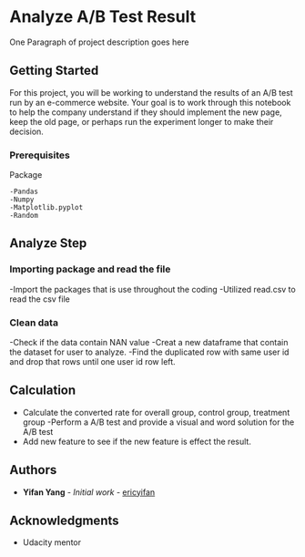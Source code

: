 # Analyze A/B Test Result

One Paragraph of project description goes here

## Getting Started

For this project, you will be working to understand the results of an A/B test run by an e-commerce website. Your goal is to work through this notebook to help the company understand if they should implement the new page, keep the old page, or perhaps run the experiment longer to make their decision.

### Prerequisites

Package
```
-Pandas
-Numpy
-Matplotlib.pyplot
-Random
```

## Analyze Step

### Importing package and read the file
-Import the packages that is use throughout the coding
-Utilized read.csv to read the csv file

### Clean data

-Check if the data contain NAN value
-Creat a new dataframe that contain the dataset for user to analyze.
-Find the duplicated row with same user id and drop that rows until one user id row left.

## Calculation

- Calculate the converted rate for overall group, control group, treatment group
-Perform a A/B test and provide a visual and word solution for the A/B test
- Add new feature to see if the new feature is effect the result.


## Authors

* **Yifan Yang** - *Initial work* - [ericyifan](https://github.com/ericyifan)

## Acknowledgments

* Udacity mentor


